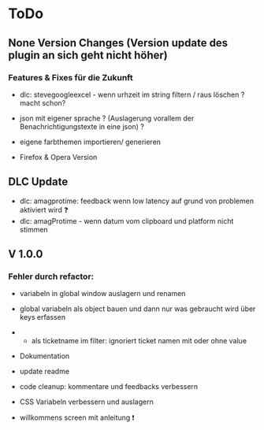 # ToDo

## None Version Changes (Version update des plugin an sich geht nicht höher)

### Features & Fixes für die Zukunft
 
- dlc: stevegoogleexcel - wenn urhzeit im string filtern / raus löschen ? macht schon?
- json mit eigener sprache ? (Auslagerung vorallem der Benachrichtigungstexte in eine json) ?
- eigene farbthemen importieren/ generieren

- Firefox & Opera Version

## DLC Update
- dlc: amagprotime: feedback wenn low latency auf grund von problemen aktiviert wird ❓
- dlc: amagProtime - wenn datum vom clipboard und platform nicht stimmen

 
## V 1.0.0

### Fehler durch refactor:
- variabeln in global window auslagern und renamen
- global variabeln als object bauen und dann nur was gebraucht wird über keys erfassen

- * als ticketname im filter: ignoriert ticket namen mit oder ohne value

- Dokumentation
- update readme
- code cleanup: kommentare und feedbacks verbessern
- CSS Variabeln verbessern und auslagern
- willkommens screen mit anleitung ❗️
 
